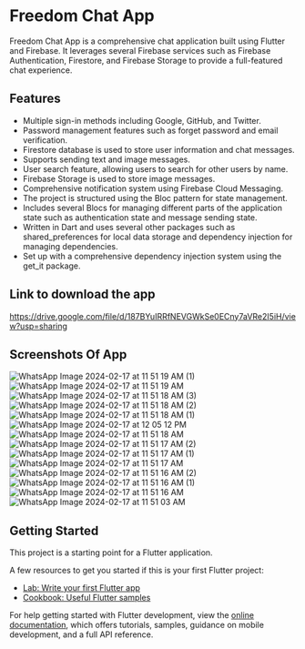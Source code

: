 # Freedom Chat App

Freedom Chat App is a comprehensive chat application built using Flutter and Firebase. It leverages several Firebase services such as Firebase Authentication, Firestore, and Firebase Storage to provide a full-featured chat experience.

## Features

- Multiple sign-in methods including Google, GitHub, and Twitter.
- Password management features such as forget password and email verification.
- Firestore database is used to store user information and chat messages.
- Supports sending text and image messages.
- User search feature, allowing users to search for other users by name.
- Firebase Storage is used to store image messages.
- Comprehensive notification system using Firebase Cloud Messaging.
- The project is structured using the Bloc pattern for state management.
- Includes several Blocs for managing different parts of the application state such as authentication state and message sending state.
- Written in Dart and uses several other packages such as shared_preferences for local data storage and dependency injection for managing dependencies.
- Set up with a comprehensive dependency injection system using the get_it package.


## Link to download the app 
https://drive.google.com/file/d/187BYuIRRfNEVGWkSe0ECny7aVRe2I5iH/view?usp=sharing


## Screenshots Of App
![WhatsApp Image 2024-02-17 at 11 51 19 AM (1)](https://github.com/MarawanAbed/Freedom-chat-app/assets/73714493/fb313394-01bd-452d-b39d-943a8cf6716b)
![WhatsApp Image 2024-02-17 at 11 51 19 AM](https://github.com/MarawanAbed/Freedom-chat-app/assets/73714493/13e597b4-b6f9-4df7-b1d5-aa34fdf5af12)
![WhatsApp Image 2024-02-17 at 11 51 18 AM (3)](https://github.com/MarawanAbed/Freedom-chat-app/assets/73714493/d9c6206d-2156-4545-8ea9-f3c9a9172636)
![WhatsApp Image 2024-02-17 at 11 51 18 AM (2)](https://github.com/MarawanAbed/Freedom-chat-app/assets/73714493/2b9ffe85-4059-4701-85e1-9b98e59d7cd0)
![WhatsApp Image 2024-02-17 at 11 51 18 AM (1)](https://github.com/MarawanAbed/Freedom-chat-app/assets/73714493/fed6cecb-fe93-4b85-8db3-7765dbca3c88)
![WhatsApp Image 2024-02-17 at 12 05 12 PM](https://github.com/MarawanAbed/Freedom-chat-app/assets/73714493/667a4e34-66e4-427b-ad8e-e6144647a965)
![WhatsApp Image 2024-02-17 at 11 51 18 AM](https://github.com/MarawanAbed/Freedom-chat-app/assets/73714493/02837618-f8f0-4f1b-be52-a82ed510d89c)
![WhatsApp Image 2024-02-17 at 11 51 17 AM (2)](https://github.com/MarawanAbed/Freedom-chat-app/assets/73714493/eb77f08f-f995-4bc3-957c-95ce36a69f66)
![WhatsApp Image 2024-02-17 at 11 51 17 AM (1)](https://github.com/MarawanAbed/Freedom-chat-app/assets/73714493/c40fcbb6-abad-403b-8f4e-bcc59e1c81a6)
![WhatsApp Image 2024-02-17 at 11 51 17 AM](https://github.com/MarawanAbed/Freedom-chat-app/assets/73714493/8280863d-3ce0-4950-a0c8-f90b2e5d8326)
![WhatsApp Image 2024-02-17 at 11 51 16 AM (2)](https://github.com/MarawanAbed/Freedom-chat-app/assets/73714493/df3c9c22-c5e5-46f0-af98-6bea0df57342)
![WhatsApp Image 2024-02-17 at 11 51 16 AM (1)](https://github.com/MarawanAbed/Freedom-chat-app/assets/73714493/bdf09a1e-a327-4247-9307-8b79b48a4a6b)
![WhatsApp Image 2024-02-17 at 11 51 16 AM](https://github.com/MarawanAbed/Freedom-chat-app/assets/73714493/5bdfa8f8-0efb-4264-a8f6-1cff9c9f0382)
![WhatsApp Image 2024-02-17 at 11 51 03 AM](https://github.com/MarawanAbed/Freedom-chat-app/assets/73714493/50d9f51e-8c4e-4f82-8af7-e3832cd75217)

## Getting Started

This project is a starting point for a Flutter application.

A few resources to get you started if this is your first Flutter project:

- [Lab: Write your first Flutter app](https://docs.flutter.dev/get-started/codelab)
- [Cookbook: Useful Flutter samples](https://docs.flutter.dev/cookbook)

For help getting started with Flutter development, view the
[online documentation](https://docs.flutter.dev/), which offers tutorials,
samples, guidance on mobile development, and a full API reference.


            
